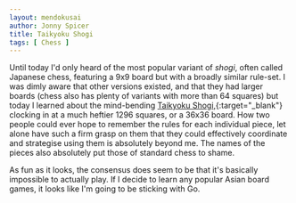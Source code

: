 ```yaml
---
layout: mendokusai
author: Jonny Spicer
title: Taikyoku Shogi
tags: [ Chess ]
---
```

Until today I'd only heard of the most popular variant of *shogi*, often called Japanese chess, featuring a 9x9 board but with a broadly similar rule-set. I was dimly aware that other versions existed, and that they had larger boards (chess also has plenty of variants
with more than 64 squares) but today I learned about the mind-bending [Taikyoku Shogi,](https://en.wikipedia.org/wiki/Taikyoku_shogi){:target="_blank"} clocking in at a much heftier 1296 squares, or a 36x36 board. How two people could ever hope to remember the rules for
each individual piece, let alone have such a firm grasp on them that they could effectively coordinate and strategise using them is absolutely beyond me. The names of the pieces also absolutely put those of standard chess to shame.

As fun as it looks, the consensus does seem to be that it's basically impossible to actually play. If I decide to learn any popular Asian board games, it looks like I'm going to be sticking with Go.
